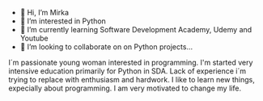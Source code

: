 - 👋 Hi, I’m Mirka
- 👀 I’m interested in Python
- 🌱 I’m currently learning Software Development Academy, Udemy and Youtube
- 💞️ I’m looking to collaborate on on Python projects...





I´m passionate young woman interested in programming.
I'm started very intensive education primarily for Python in SDA. 
Lack of experience i´m trying to replace with enthusiasm and hardwork. I like to learn new things, expecially about programming.
I am very motivated to change my life.


